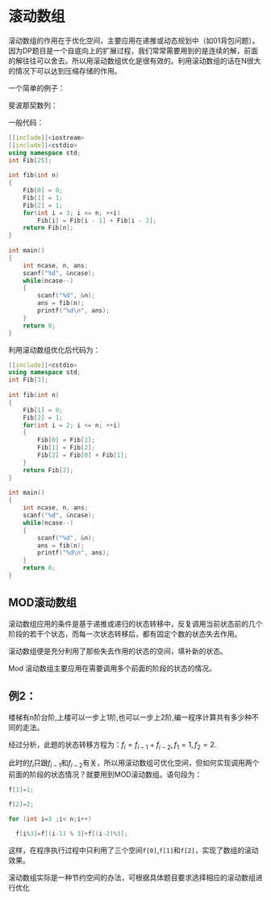 # 滚动数组
滚动数组的作用在于优化空间，主要应用在递推或动态规划中（如01背包问题）。因为DP题目是一个自底向上的扩展过程，我们常常需要用到的是连续的解，前面的解往往可以舍去。所以用滚动数组优化是很有效的。利用滚动数组的话在N很大的情况下可以达到压缩存储的作用。

一个简单的例子：

斐波那契数列：

一般代码：
```c++
[[include]]<iostream>
[[include]]<cstdio>
using namespace std;
int Fib[25];
 
int fib(int n)
{
	Fib[0] = 0;
	Fib[1] = 1;
	Fib[2] = 1;
	for(int i = 3; i <= n; ++i)
		Fib[i] = Fib[i - 1] + Fib[i - 2];
	return Fib[n];
}
 
int main()
{
	int ncase, n, ans;
	scanf("%d", &ncase);
	while(ncase--)
	{
		scanf("%d", &n);
		ans = fib(n);
		printf("%d\n", ans);
	}
	return 0;
}
```
利用滚动数组优化后代码为：
```c++
[[include]]<cstdio>
using namespace std;
int Fib[3];
 
int fib(int n)
{
	Fib[1] = 0; 
	Fib[2] = 1;
	for(int i = 2; i <= n; ++i)
	{
		Fib[0] = Fib[1]; 
		Fib[1] = Fib[2];
		Fib[2] = Fib[0] + Fib[1];
	}
	return Fib[2];
}
 
int main()
{
	int ncase, n, ans;
	scanf("%d", &ncase);
	while(ncase--)
	{
		scanf("%d", &n);
		ans = fib(n);
		printf("%d\n", ans);
	}
	return 0;
} 
```
## MOD滚动数组

滚动数组应用的条件是基于递推或递归的状态转移中，反复调用当前状态前的几个阶段的若干个状态，而每一次状态转移后，都有固定个数的状态失去作用。

滚动数组便是充分利用了那些失去作用的状态的空间，填补新的状态。

Mod 滚动数组主要应用在需要调用多个前面的阶段的状态的情况。

## 例2：
楼梯有n阶台阶,上楼可以一步上1阶,也可以一步上2阶,编一程序计算共有多少种不同的走法。

经过分析，此题的状态转移方程为：$f_i=f_{i-1}+f_{i-2},f_1=1,f_2=2.$

此时的$f_i$只跟$f_{i-1}$和$f_{i-2}$有关，所以用滚动数组可优化空间，但如何实现调用两个前面的阶段的状态情况？就要用到MOD滚动数组。语句段为：
```c++
f[1]=1;

f[2]=2;

for (int i=3 ;i< n;i++)

  f[i%3]=f[(i-1) % 3]+f[(i-2)%3];
```
这样，在程序执行过程中只利用了三个空间`f[0]`,`f[1]`和`f[2]`，实现了数组的滚动效果。

滚动数组实际是一种节约空间的办法，可根据具体题目要求选择相应的滚动数组进行优化